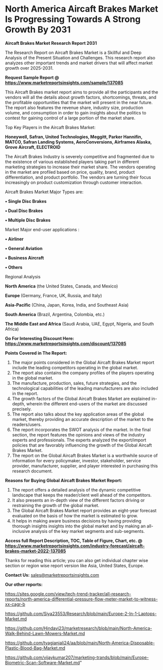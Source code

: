 # North America Aircaft Brakes Market Is Progressing Towards A Strong Growth By 2031

<strong>Aircaft Brakes Market Research Report 2031</strong>

The Research Report on Aircaft Brakes Market is a Skillful and Deep Analysis of the Present Situation and Challenges. This research report also analyzes other important trends and market drivers that will affect market growth over 2025-2031.

<strong>Request Sample Report @ <a href=https://www.marketreportsinsights.com/sample/137085>https://www.marketreportsinsights.com/sample/137085</a></strong>

This Aircaft Brakes market report aims to provide all the participants and the vendors will all the details about growth factors, shortcomings, threats, and the profitable opportunities that the market will present in the near future. The report also features the revenue share, industry size, production volume, and consumption in order to gain insights about the politics to contest for gaining control of a large portion of the market share.

Top Key Players in the Aircaft Brakes Market:

<strong>Honeywell, Safran, United Technologies, Meggitt, Parker Hannifin, MATCO, Safran Landing Systems, AeroConversions, Airframes Alaska, Grove Aircraft, ELECTROID</strong>

The Aircaft Brakes Industry is severely competitive and fragmented due to the existence of various established players taking part in different marketing strategies to increase their market share. The vendors operating in the market are profiled based on price, quality, brand, product differentiation, and product portfolio. The vendors are turning their focus increasingly on product customization through customer interaction.

Aircaft Brakes Market Major Types are:

<strong>• Single Disc Brakes

• Dual Disc Brakes

• Multiple Disc Brakes</strong>

Market Major end-user applications :

<strong>• Airliner

• General Aviation

• Business Aircraft

• Others</strong>

Regional Analysis

</u><strong><b>North America</b></strong> (the United States, Canada, and Mexico)

<strong><b>Europe </b></strong>(Germany, France, UK, Russia, and Italy)

<strong><b>Asia-Pacific</b></strong> (China, Japan, Korea, India, and Southeast Asia)

<strong><b>South America</b></strong> (Brazil, Argentina, Colombia, etc.)

<strong><b>The Middle East and Africa</b></strong> (Saudi Arabia, UAE, Egypt, Nigeria, and South Africa)

<strong>Go For Interesting Discount Here: <a href=https://www.marketreportsinsights.com/discount/137085>https://www.marketreportsinsights.com/discount/137085</a></strong>

<strong>Points Covered in The Report:</strong>
<ol>
  <li>The major points considered in the Global Aircaft Brakes Market report include the leading competitors operating in the global market.</li>
  <li>The report also contains the company profiles of the players operating in the global market.</li>
  <li>The manufacture, production, sales, future strategies, and the technological capabilities of the leading manufacturers are also included in the report.</li>
  <li>The growth factors of the Global Aircaft Brakes Market are explained in-depth, wherein the different end-users of the market are discussed precisely.</li>
  <li>The report also talks about the key application areas of the global market, thereby providing an accurate description of the market to the readers/users.</li>
  <li>The report incorporates the SWOT analysis of the market. In the final section, the report features the opinions and views of the industry experts and professionals. The experts analyzed the export/import policies that are favorably influencing the growth of the Global Aircaft Brakes Market.</li>
  <li>The report on the Global Aircaft Brakes Market is a worthwhile source of information for every policymaker, investor, stakeholder, service provider, manufacturer, supplier, and player interested in purchasing this research document.</li>
</ol>
<strong>Reasons for Buying Global Aircaft Brakes Market Report:</strong>

<ol>
  <li>The report offers a detailed analysis of the dynamic competitive landscape that keeps the reader/client well ahead of the competitors.</li>
  <li>It also presents an in-depth view of the different factors driving or restraining the growth of the global market.</li>
  <li>The Global Aircaft Brakes Market report provides an eight-year forecast evaluated on the basis of how the market is estimated to grow.</li>
  <li>It helps in making aware business decisions by having providing thorough insights insights into the global market and by making an all-inclusive analysis of the key market segments and sub-segments.</li>
</ol>
<strong>Access full Report Description, TOC, Table of Figure, Chart, etc. @ <a href=https://www.marketreportsinsights.com/industry-forecast/aircaft-brakes-market-2022-137085>https://www.marketreportsinsights.com/industry-forecast/aircaft-brakes-market-2022-137085</a></strong>


Thanks for reading this article; you can also get individual chapter wise section or region wise report version like Asia, United States, Europe.

<strong>Contact Us:</strong>
sales@marketreportsinsights.com

<strong>Our other reports:</strong>

<a href=https://sites.google.com/view/tech-trend-tracker/all-research-reports/north-america-differential-pressure-flow-meter-market-to-witness-xx-cagr-b>https://sites.google.com/view/tech-trend-tracker/all-research-reports/north-america-differential-pressure-flow-meter-market-to-witness-xx-cagr-b</a>

<a href=https://github.com/Siya23553/Research/blob/main/Europe-2-In-1-Laptops-Market.md>https://github.com/Siya23553/Research/blob/main/Europe-2-In-1-Laptops-Market.md</a>

<a href=https://github.com/Hindavi23/marketresearch/blob/main/North-America-Walk-Behind-Lawn-Mowers-Market.md>https://github.com/Hindavi23/marketresearch/blob/main/North-America-Walk-Behind-Lawn-Mowers-Market.md</a>

<a href=https://github.com/tyagianjali24/aa/blob/main/North-America-Disposable-Plastic-Blood-Bag-Market.md>https://github.com/tyagianjali24/aa/blob/main/North-America-Disposable-Plastic-Blood-Bag-Market.md</a>

<a href=https://github.com/vijaykumar207/marketing-trands/blob/main/Europe-Biometric-Scan-Software-Market.md>https://github.com/vijaykumar207/marketing-trands/blob/main/Europe-Biometric-Scan-Software-Market.md</a>"
